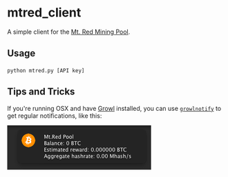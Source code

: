 # mtred_client

A simple client for the [Mt. Red Mining Pool](https://www.mtred.com).

## Usage

`python mtred.py [API key]`

## Tips and Tricks

If you're running OSX and have [Growl](http://growl.info/) installed, you can use [`growlnotify`](http://growl.info/extras.php) to get regular notifications, like this:

![](https://github.com/meqif/mtred_client/raw/master/growl_notification.png)
